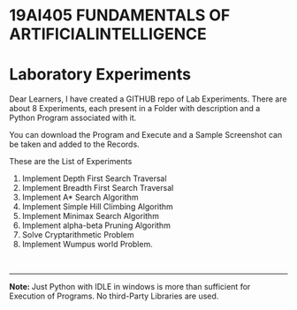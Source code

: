 # 19AI405 FUNDAMENTALS OF ARTIFICIALINTELLIGENCE 
# Laboratory Experiments
Dear Learners,
I have created a GITHUB repo of Lab Experiments. There are about 8 Experiments, each present in a Folder with description and a Python Program associated with it.

You can download the Program and Execute and a Sample Screenshot can be taken and added to the Records.


 These are the List of Experiments
 <ol>
<li>Implement Depth First Search Traversal</li>
<li>Implement Breadth First Search Traversal</li>
<li>Implement A* Search Algorithm</li>
<li>Implement Simple Hill Climbing Algorithm</li>
<li>Implement Minimax Search Algorithm </li>
<li>Implement alpha-beta Pruning Algorithm</li>
<li>Solve Cryptarithmetic Problem</li>
<li>Implement Wumpus world Problem.</li>

 </ol>
<br>
<hr>


 <strong>Note: </strong> Just Python with IDLE  in windows is more than sufficient for Execution of Programs. No third-Party Libraries are used.
